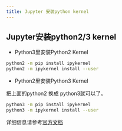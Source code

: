 ```yaml
---
title: Jupyter 安装python kernel
---
```


## Jupyter安装python2/3 kernel

- Python3里安装Python2 Kernel

```bash
python2 -m pip install ipykernel
python2 -m ipykernel install --user
```

- Python2里安装Python3 Kernel

把上面的python2 换成 python3就可以了。

```bash
python3 -m pip install ipykernel
python3 -m ipykernel install --user
```

详细信息请参考[官方文档](https://ipython.readthedocs.io/en/latest/install/kernel_install.html)